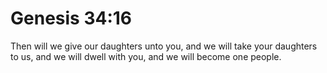# Genesis 34:16

Then will we give our daughters unto you, and we will take your daughters to us, and we will dwell with you, and we will become one people.